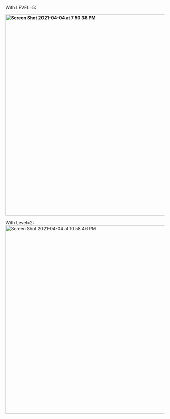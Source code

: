 With LEVEL=5:

**<img width="634" alt="Screen Shot 2021-04-04 at 7 50 38 PM" src="https://user-images.githubusercontent.com/69660053/113525614-d57e2300-9583-11eb-98a0-30489ca3a682.png">**

With Level=2:
<img width="595" alt="Screen Shot 2021-04-04 at 10 58 46 PM" src="https://user-images.githubusercontent.com/69660053/113533329-a8d60580-959b-11eb-8e83-3a794592ea0a.png">
